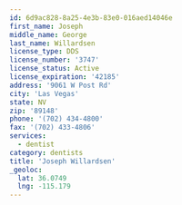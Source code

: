 ```yaml
---
id: 6d9ac828-8a25-4e3b-83e0-016aed14046e
first_name: Joseph
middle_name: George
last_name: Willardsen
license_type: DDS
license_number: '3747'
license_status: Active
license_expiration: '42185'
address: '9061 W Post Rd'
city: 'Las Vegas'
state: NV
zip: '89148'
phone: '(702) 434-4800'
fax: '(702) 433-4806'
services:
  - dentist
category: dentists
title: 'Joseph Willardsen'
_geoloc:
  lat: 36.0749
  lng: -115.179
---
```

